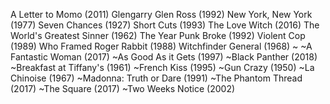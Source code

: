 A Letter to Momo (2011)
Glengarry Glen Ross (1992)
New York, New York (1977)
Seven Chances (1927)
Short Cuts (1993)
The Love Witch (2016)
The World's Greatest Sinner (1962)
The Year Punk Broke (1992)
Violent Cop (1989)
Who Framed Roger Rabbit (1988)
Witchfinder General (1968)
~
~A Fantastic Woman (2017)
~As Good As it Gets (1997)
~Black Panther (2018)
~Breakfast at Tiffany's (1961)
~French Kiss (1995)
~Gun Crazy (1950)
~La Chinoise (1967)
~Madonna: Truth or Dare (1991)
~The Phantom Thread (2017)
~The Square (2017)
~Two Weeks Notice (2002)

